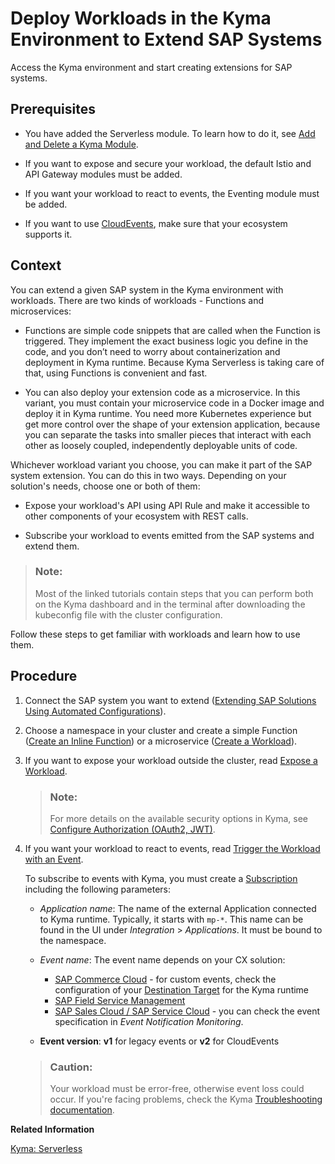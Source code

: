 <!-- loiofe4ba5b46f794037a4aee13df9df2d3c -->

# Deploy Workloads in the Kyma Environment to Extend SAP Systems

Access the Kyma environment and start creating extensions for SAP systems.



<a name="loiofe4ba5b46f794037a4aee13df9df2d3c__prereq_ryg_lph_3vb"/>

## Prerequisites

-   You have added the Serverless module. To learn how to do it, see [Add and Delete a Kyma Module](../50-administration-and-ops/add-and-delete-a-kyma-module-1b548e9.md#loio1b548e9ad4744b978b8b595288b0cb5c).

-   If you want to expose and secure your workload, the default Istio and API Gateway modules must be added.

-   If you want your workload to react to events, the Eventing module must be added.

-   If you want to use [CloudEvents](https://cloudevents.io/), make sure that your ecosystem supports it.




<a name="loiofe4ba5b46f794037a4aee13df9df2d3c__context_qqq_khv_msb"/>

## Context

You can extend a given SAP system in the Kyma environment with workloads. There are two kinds of workloads - Functions and microservices:

-   Functions are simple code snippets that are called when the Function is triggered. They implement the exact business logic you define in the code, and you don’t need to worry about containerization and deployment in Kyma runtime. Because Kyma Serverless is taking care of that, using Functions is convenient and fast.

-   You can also deploy your extension code as a microservice. In this variant, you must contain your microservice code in a Docker image and deploy it in Kyma runtime. You need more Kubernetes experience but get more control over the shape of your extension application, because you can separate the tasks into smaller pieces that interact with each other as loosely coupled, independently deployable units of code.


Whichever workload variant you choose, you can make it part of the SAP system extension. You can do this in two ways. Depending on your solution's needs, choose one or both of them:

-   Expose your workload's API using API Rule and make it accessible to other components of your ecosystem with REST calls.

-   Subscribe your workload to events emitted from the SAP systems and extend them.


> ### Note:  
> Most of the linked tutorials contain steps that you can perform both on the Kyma dashboard and in the terminal after downloading the kubeconfig file with the cluster configuration.

Follow these steps to get familiar with workloads and learn how to use them.



<a name="loiofe4ba5b46f794037a4aee13df9df2d3c__steps_vg2_4hv_msb"/>

## Procedure

1.  Connect the SAP system you want to extend \([Extending SAP Solutions Using Automated Configurations](https://help.sap.com/docs/BTP/65de2977205c403bbc107264b8eccf4b/346864df64f24011b49abee07bbd79af.html)\).

2.  Choose a namespace in your cluster and create a simple Function \([Create an Inline Function](https://kyma-project.io/#/serverless-manager/user/tutorials/01-10-create-inline-function)\) or a microservice \([Create a Workload](https://kyma-project.io/#/api-gateway/user/tutorials/01-00-create-workload)\).

3.  If you want to expose your workload outside the cluster, read [Expose a Workload](https://kyma-project.io/#/api-gateway/user/tutorials/01-40-expose-workload/01-40-expose-workload-apigateway).

    > ### Note:  
    > For more details on the available security options in Kyma, see [Configure Authorization \(OAuth2, JWT\)](https://kyma-project.io/#/api-gateway/user/custom-resources/apirule/04-50-apirule-authorizations).

4.  If you want your workload to react to events, read [Trigger the Workload with an Event](https://kyma-project.io/#/eventing-manager/user/tutorials/evnt-02-subs-with-multiple-filters?id=trigger-the-workload-with-an-event).

    To subscribe to events with Kyma, you must create a [Subscription](https://kyma-project.io/#/eventing-manager/user/tutorials/evnt-02-subs-with-multiple-filters?id=create-subscription-subscribing-to-multiple-event-types) including the following parameters:

    -   *Application name*: The name of the external Application connected to Kyma runtime. Typically, it starts with `mp-*`. This name can be found in the UI under *Integration* \> *Applications*. It must be bound to the namespace.
    -   *Event name*: The event name depends on your CX solution:
        -   [SAP Commerce Cloud](https://help.sap.com/docs/link-disclaimer?site=https%3A%2F%2Fhelp.sap.com%2Fdocs%2FSAP_COMMERCE%2Fd0224eca81e249cb821f2cdf45a82ace%2F81d15ea98eaa451594dac05a9d3f06b5.html%3Flocale%3Den-US) - for custom events, check the configuration of your [Destination Target](https://help.sap.com/viewer/d0224eca81e249cb821f2cdf45a82ace/2105/en-US/3e882f46581a46f0ba9518a90d268c56.html) for the Kyma runtime
        -   [SAP Field Service Management](https://help.sap.com/viewer/fsm_integration/Cloud/en-US/kyma-connector.html)
        -   [SAP Sales Cloud / SAP Service Cloud](https://help.sap.com/viewer/d5fec61c279741048109d851d4d3d1ad/LATEST/en-US/f9d56b2aeb3f42ddb8770fd31d4a115f.html) - you can check the event specification in *Event Notification Monitoring*.

    -   **Event version**: **v1** for legacy events or **v2** for CloudEvents

    > ### Caution:  
    > Your workload must be error-free, otherwise event loss could occur. If you're facing problems, check the Kyma [Troubleshooting documentation](https://kyma-project.io/#/04-operation-guides/troubleshooting/).


**Related Information**  


[Kyma: Serverless](https://kyma-project.io/#/serverless-manager/user/README)

